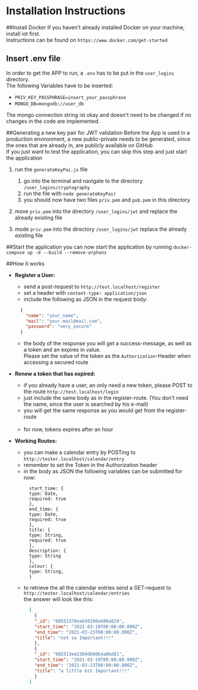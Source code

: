 # Installation Instructions

##Install Docker
If you haven't already installed Docker on your machine, install iot first.
<br/>
Instructions can be found on `https://www.docker.com/get-started`

## Insert .env file
In order to get the APP to run, a `.env` has to be put in the `user_logins` directory.
<br/>
The following Variables have to be inserted:
<br/>
* `PRIV_KEY_PASSPHRASE=insert_your_passphrase`
* `MONGO_DB=mongodb://user_db`

The mongo connection string ist okay and doesn't need to be changed if no changes in the code are implemented.
<br/>

##Generating a new key pair for JWT validation
Before the App is used in a production environment, a new public-private needs to be generated, since the ones that are already in, are publicly available on GitHub 
<br/>
If you just want to test the application, you can skip this step and just start the application

1. run the `generateKeyPai.js` file
    1. go into the terminal and navigate to the directory `/user_logins/cryptography`
    2. run the file with `node generateKeyPair`
    3. you should now have two files `priv.pem` and `pub.pem` in this directory
   
2. move `priv.pem` into the directory `/user_logins/jwt` and replace the already existing file
3. mode `priv.pem` into the directory `/user_logins/jwt` replace the already existing file

##Start the application
you can now start the application by running `docker-compose up -d --build --remove-orphans`

##How it works
* **Register a User:**
    * send a post-request to `http://test.localhost/register`
    * set a header with `content-type: application/json`
    * include the following as JSON in the request body: <br/>
    ```json
      {
        "name": "your_name",
        "mail": "your.mail@mail.com",
        "password": "very_secure"
      }   
    ```
  * the body of the response you will get a success-message, as well as a token and an expires in value.<br/>
    Please set the value of the token as the `Authorization`-Header when accessing a secured route
    
* **Renew a token that has expired:**
    * if you already have a user, an only need a new token, please POST to the route `http://test.localhost/login`
    * just include the same body as in the register-route. (You don't need the name, since the user is searched by his e-mail)
    * you will get the same response as you would get from the register-route
  <br/><br/>
     * for now, tokens expires after an hour  
      
    
* **Working Routes:**
    * you can make a calendar entry by POSTing to `http://tester.localhost/calendar/entry`
    * remember to set the Token in the Authorization header
    * in the body as JSON the following variables can be submitted for now:
      ```
        start_time: {
        type: Date,
        required: true
        },
        end_time: {
        type: Date,
        required: true
        },
        title: {
        type: String,
        required: true
        },
        description: {
        type: String
        },
        colour: {
        type: String,
        }
      ```
    * to retrieve the all the calendar entries send a GET-request to `http://tester.localhost/calendar/entries` <br/>
      the answer will look like this:
      ```json
        [
          {
          "_id": "60551370ea650100a680a824",
          "start_time": "2021-03-19T00:00:00.000Z",
          "end_time": "2021-03-23T00:00:00.000Z",
          "title": "not so Important!!!"
          },
          {
          "_id": "605513ee2389db00b4a0bd81",
          "start_time": "2021-03-19T00:00:00.000Z",
          "end_time": "2021-03-23T00:00:00.000Z",
          "title": "a little bit Important!!!"
          }
        ]
      ```